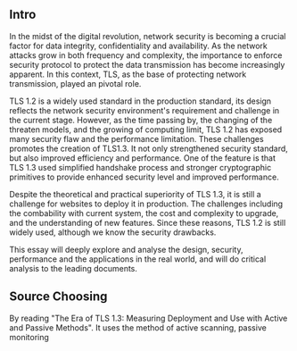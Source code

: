 ## Intro
In the midst of the digital revolution, network security is becoming a crucial factor for data integrity, confidentiality and availability. As the network attacks grow in both frequency and complexity, the importance to enforce security protocol to protect the data transmission has become increasingly apparent. In this context, TLS, as the base of protecting network transmission, played an pivotal role. 

TLS 1.2 is a widely used standard in the production standard, its design reflects the network security environment's requirement and challenge in the current stage. However, as the time passing by, the changing of the threaten models, and the growing of computing limit, TLS 1.2 has exposed many security flaw and the performance limitation. These challenges promotes the creation of TLS1.3. It not only strengthened security standard, but also improved efficiency and performance. One of the feature is that TLS 1.3 used simplified handshake process and stronger cryptographic primitives to provide enhanced security level and improved performance. 

Despite the theoretical and practical superiority of TLS 1.3, it is still a challenge for websites to deploy it in production. The challenges including the combability with current system, the cost and complexity to upgrade, and the understanding of new features. Since these reasons, TLS 1.2 is still widely used, although we know the security drawbacks.  

This essay will deeply explore and analyse the design, security, performance and the applications in the real world, and will do critical analysis to the leading documents. 

## Source Choosing

By reading "The Era of TLS 1.3: Measuring Deployment and Use with Active and Passive Methods". It uses the method of active scanning, passive monitoring
